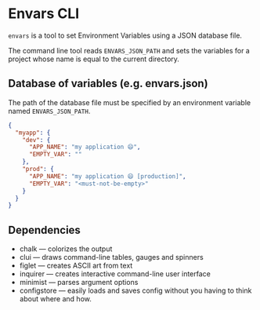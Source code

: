 # Envars CLI

`envars` is a tool to set Environment Variables using a JSON database file.

The command line tool reads `ENVARS_JSON_PATH` and sets the variables for a project whose name is equal to the current directory.

## Database of variables (e.g. envars.json)

The path of the database file must be specified by an environment variable named `ENVARS_JSON_PATH`.

```json
{
  "myapp": {
    "dev": {
      "APP_NAME": "my application 😄",
      "EMPTY_VAR": ""
    },
    "prod": {
      "APP_NAME": "my application 😄 [production]",
      "EMPTY_VAR": "<must-not-be-empty>"
    }
  }
}
```

## Dependencies

- chalk — colorizes the output
- clui — draws command-line tables, gauges and spinners
- figlet — creates ASCII art from text
- inquirer — creates interactive command-line user interface
- minimist — parses argument options
- configstore — easily loads and saves config without you having to think about where and how.
